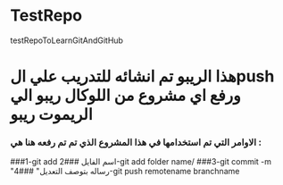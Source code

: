 # TestRepo
testRepoToLearnGitAndGitHub
# هذا الريبو تم انشائه للتدريب علي الpush ورفع اي مشروع من اللوكال ريبو الي الريموت ريبو
### الاوامر التي تم استخدامها في هذا المشروع الذي تم تم رفعه هنا هي :
###1-git add اسم الفايل
###2-git add folder name/
###3-git commit -m "رساله بتوصف التعديل"
###4-git push remotename branchname
